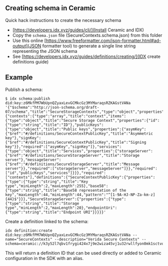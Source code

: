 
## Creating schema in Ceramic

Quick hack instructions to create the necessary schema

- [https://developers.idx.xyz/guides/cli/](Install Ceramic and IDX)
- Copy the `schema.json` file (SecureContexts.schema.json) from this folder
- Use this online [https://www.freeformatter.com/json-formatter.html#ad-output](JSON formatter tool) to generate a single line string representing the JSON schema
- See [https://developers.idx.xyz/guides/definitions/creating/](IDX create definitions guide)


## Example

Publish a schema:

```
$ idx schema:publish did:key:z6MkfPM7WbUpnQZyaxLevGCMkcGz3MYMaraqsRZKAGstVANa '{"$schema":"http://json-schema.org/draft-07/schema","title":"SecureStorageContexts","type":"object","properties":{"contexts":{"type":"array","title":"context","items":{"type":"object","title":"Secure Storage Context","properties":{"id":{"type":"string","title":"ID"},"publicKeys":{"type":"object","title":"Public keys","properties":{"asymKey":{"$ref":"#/definitions/SecureContextPublicKey","title":"Asymmetric key"},"signKey":{"$ref":"#/definitions/SecureContextPublicKey","title":"Signing key"}},"required":["asymKey","signKey"]},"services":{"type":"object","title":"Services","properties":{"storageServer":{"$ref":"#/definitions/SecureStorageServer","title":"Storage server"},"messageServer":{"$ref":"#/definitions/SecureStorageServer","title":"Message server"}},"required":["storageServer","messageServer"]}},"required":["id","publicKeys","services"]}}},"required":["contexts"],"definitions":{"SecureContextPublicKey":{"properties":{"type":{"type":"string","title":"Key type","minLength":2,"maxLength":255},"base58":{"type":"string","title":"Base58 representation of the key","maxLength":44,"minLength":44,"pattern":"^[1-9A-HJ-NP-Za-km-z]{44}$"}}},"SecureStorageServer":{"properties":{"type":{"type":"string","title":"Storage type","minLength":2,"maxLength":20},"endpointUri":{"type":"string","title":"Endpoint URI"}}}}}'
```

Create a definition linked to the schema:

```
idx definition:create did:key:z6MkfPM7WbUpnQZyaxLevGCMkcGz3MYMaraqsRZKAGstVANa --name="SecureContexts" --description="Verida Secure Contexts" --schema=ceramic://k3y52l7qbv1frygi424x7j9e2wiza45vj1u32rwllfyon0mk1sctvo9qo4ci3lon4
```

This will return a definition ID that can be used directly or added to Ceramic configuration in the SDK with an alias.

